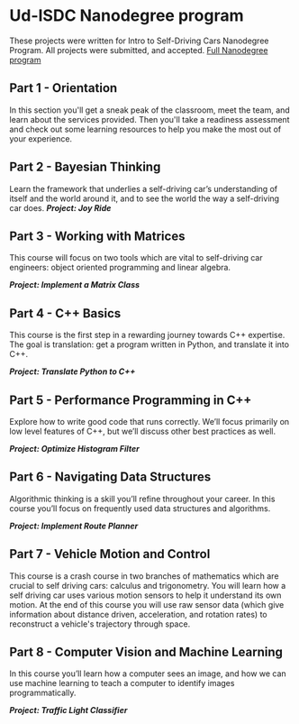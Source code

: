 # Ud-ISDC Nanodegree program

These projects were written for Intro to Self-Driving Cars Nanodegree Program. All projects were submitted, and accepted.
[Full Nanodegree program](https://www.udacity.com/course/intro-to-self-driving-cars--nd113)

## Part 1 - Orientation

In this section you'll get a sneak peak of the classroom, meet the team, and learn about the services provided. Then you'll take a readiness assessment and check out some learning resources to help you make the most out of your experience.

## Part 2 - Bayesian Thinking

Learn the framework that underlies a self-driving car’s understanding of itself and the world around it, and to see the world the way a self-driving car does.
***Project: Joy Ride***

## Part 3 - Working with Matrices

This course will focus on two tools which are vital to self-driving car engineers: object oriented programming and linear algebra.

***Project: Implement a Matrix Class***

## Part 4 - C++ Basics

This course is the first step in a rewarding journey towards C++ expertise. The goal is translation: get a program written in Python, and translate it into C++.

***Project: Translate Python to C++***

## Part 5 - Performance Programming in C++

Explore how to write good code that runs correctly. We’ll focus primarily on low level features of C++, but we’ll discuss other best practices as well.

***Project: Optimize Histogram Filter***

## Part 6 - Navigating Data Structures

Algorithmic thinking is a skill you’ll refine throughout your career. In this course you’ll focus on frequently used data structures and algorithms.

***Project: Implement Route Planner***


## Part 7 - Vehicle Motion and Control
This course is a crash course in two branches of mathematics which are crucial to self driving cars: calculus and trigonometry. You will learn how a self driving car uses various motion sensors to help it understand its own motion.
At the end of this course you will use raw sensor data (which give information about distance driven, acceleration, and rotation rates) to reconstruct a vehicle's trajectory through space.

## Part 8 - Computer Vision and Machine Learning

In this course you’ll learn how a computer sees an image, and how we can use machine learning to teach a computer to identify images programmatically.

***Project: Traffic Light Classifier***
